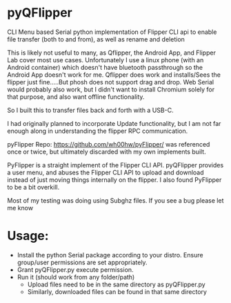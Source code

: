 # pyQFlipper
CLI Menu based Serial python implementation of Flipper CLI api to enable file transfer (both to and from), as well as rename and deletion

This is likely not useful to many, as Qflipper, the Android App, and Flipper Lab cover most use cases.
Unfortunately I use a linux phone (with an Android container) which doesn't have bluetooth passthrough so the Android App doesn't work for me.
Qflipper does work and installs/Sees the flipper just fine.....But phosh does not support drag and drop.
Web Serial would probably also work, but I didn't want to install Chromium solely for that purpose, and also want offline functionality. 

So I built this to transfer files back and forth with a USB-C.

I had originally planned to incorporate Update functionality, but I am not far enough along in understanding the flipper RPC communication.

pyFlipper Repo: https://github.com/wh00hw/pyFlipper/ 
was referenced once or twice, but ultimately discarded with my own implements built.

PyFlipper is a straight implement of the Flipper CLI API. pyQFlipper provides a user menu, and abuses the Flipper CLI API to upload and download instead of just moving things internally on the flipper. I also found PyFlipper to be a bit overkill.

Most of my testing was doing using Subghz files. If you see a bug please let me know

# Usage:
- Install the python Serial package according to your distro. Ensure group/user permissions are set appropriately.
- Grant pyQFlipper.py execute permission.
- Run it (should work from any folder/path)
  - Upload files need to be in the same directory as pyQFlipper.py
  - Similarly, downloaded files can be found in that same directory
